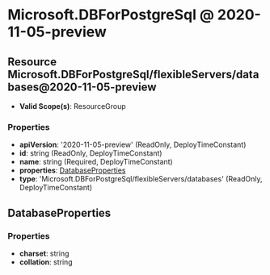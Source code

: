 # Microsoft.DBForPostgreSql @ 2020-11-05-preview

## Resource Microsoft.DBForPostgreSql/flexibleServers/databases@2020-11-05-preview
* **Valid Scope(s)**: ResourceGroup
### Properties
* **apiVersion**: '2020-11-05-preview' (ReadOnly, DeployTimeConstant)
* **id**: string (ReadOnly, DeployTimeConstant)
* **name**: string (Required, DeployTimeConstant)
* **properties**: [DatabaseProperties](#databaseproperties)
* **type**: 'Microsoft.DBForPostgreSql/flexibleServers/databases' (ReadOnly, DeployTimeConstant)

## DatabaseProperties
### Properties
* **charset**: string
* **collation**: string

